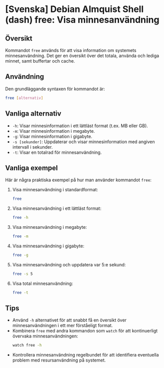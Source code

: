 # [Svenska] Debian Almquist Shell (dash) free: Visa minnesanvändning

## Översikt
Kommandot `free` används för att visa information om systemets minnesanvändning. Det ger en översikt över det totala, använda och lediga minnet, samt buffertar och cache.

## Användning
Den grundläggande syntaxen för kommandot är:

```bash
free [alternativ]
```

## Vanliga alternativ
- `-h`: Visar minnesinformation i ett lättläst format (t.ex. MB eller GB).
- `-m`: Visar minnesinformation i megabyte.
- `-g`: Visar minnesinformation i gigabyte.
- `-s [sekunder]`: Uppdaterar och visar minnesinformation med angiven intervall i sekunder.
- `-t`: Visar en totalrad för minnesanvändning.

## Vanliga exempel
Här är några praktiska exempel på hur man använder kommandot `free`:

1. Visa minnesanvändning i standardformat:
   ```bash
   free
   ```

2. Visa minnesanvändning i ett lättläst format:
   ```bash
   free -h
   ```

3. Visa minnesanvändning i megabyte:
   ```bash
   free -m
   ```

4. Visa minnesanvändning i gigabyte:
   ```bash
   free -g
   ```

5. Visa minnesanvändning och uppdatera var 5:e sekund:
   ```bash
   free -s 5
   ```

6. Visa total minnesanvändning:
   ```bash
   free -t
   ```

## Tips
- Använd `-h` alternativet för att snabbt få en översikt över minnesanvändningen i ett mer förståeligt format.
- Kombinera `free` med andra kommandon som `watch` för att kontinuerligt övervaka minnesanvändningen:
  ```bash
  watch free -h
  ```
- Kontrollera minnesanvändning regelbundet för att identifiera eventuella problem med resursanvändning på systemet.